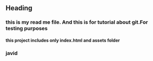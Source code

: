 ## Heading
### this is my read me file. And this is for tutorial about git.For testing purposes


#### this project includes only index.html and assets folder
### javid
